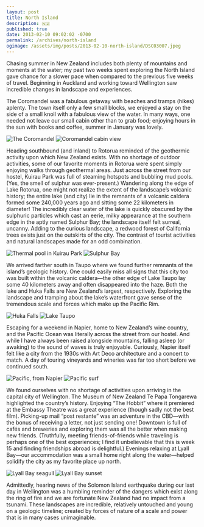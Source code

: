 ```yaml
---
layout: post
title: North Island
description: 🇳🇿
published: true
date: 2013-02-10 09:02:02 -0700
permalink: /archives/north-island
ogimage: /assets/img/posts/2013-02-10-north-island/DSC03007.jpeg
---
```

Chasing summer in New Zealand includes both plenty of mountains and moments at the water; my past two weeks spent exploring the North Island gave chance for a slower pace when compared to the previous five weeks of travel. Beginning in Auckland and working toward Wellington saw incredible changes in landscape and experiences.

The Coromandel was a fabulous getaway with beaches and tramps (hikes) aplenty. The town itself only a few small blocks, we enjoyed a stay on the side of a small knoll with a fabulous view of the water. In many ways, one needed not leave our small cabin other than to grab food; enjoying hours in the sun with books and coffee, summer in January was lovely.

![The Coromandel][1]
![Coromandel cabin view][2]

Heading southbound (and inland) to Rotorua reminded of the geothermic activity upon which New Zealand exists. With no shortage of outdoor activities, some of our favorite moments in Rotorua were spent simply enjoying walks through geothermal areas. Just across the street from our hostel, Kuirau Park was full of steaming hotspots and bubbling mud pools. (Yes, the smell of sulphur was ever-present.) Wandering along the edge of Lake Rotorua, one might not realize the extent of the landscape’s volcanic history; the entire lake (and city) lie in the remnants of a volcanic caldera formed some 240,000 years ago and sitting some 22 kilometers in diameter! The incredibly clear water of the lake is quickly obscured by the sulphuric particles which cast an eerie, milky appearance at the southern edge in the aptly named Sulphur Bay; the landscape itself felt surreal, uncanny. Adding to the curious landscape, a redwood forest of California trees exists just on the outskirts of the city. The contrast of tourist activities and natural landscapes made for an odd combination.

![Thermal pool in Kuirau Park][3]
![Sulphur Bay][4]

We arrived farther south in Taupo where we found further remnants of the island’s geologic history. One could easily miss all signs that this city too was built within the volcanic caldera—the other edge of Lake Taupo lay some 40 kilometers away and often disappeared into the haze. Both the lake and Huka Falls are New Zealand’s largest, respectively. Exploring the landscape and tramping about the lake’s waterfront gave sense of the tremendous scale and forces which make up the Pacific Rim.

![Huka Falls][5]
![Lake Taupo][6]

Escaping for a weekend in Napier, home to New Zealand’s wine country, and the Pacific Ocean was literally across the street from our hostel. And while I have always been raised alongside mountains, falling asleep (or awaking) to the sound of waves is truly enjoyable. Curiously, Napier itself felt like a city from the 1930s with Art Deco architecture and a concert to match. A day of touring vineyards and wineries was far too short before we continued south.

![Pacific, from Napier][7]
![Pacific surf][8]

We found ourselves with no shortage of activities upon arriving in the capital city of Wellington. The Museum of New Zealand Te Papa Tongarewa highlighted the country’s history. Enjoying “The Hobbit” where it premiered at the Embassy Theatre was a great experience (though sadly not the best film). Picking-up mail “post restante” was an adventure in the CBD—with the bonus of receiving a letter, not just sending one! Downtown is full of cafés and breweries and exploring them was all the better when making new friends. (Truthfully, meeting friends-of-friends while traveling is perhaps one of the best experiences; I find it unbelievable that this is week 15 and finding friendships abroad is delightful.) Evenings relaxing at Lyall Bay—our accommodation was a small home right along the water—helped solidify the city as my favorite place up north.

![Lyall Bay seagull][9]
![Lyall Bay sunset][10]

Admittedly, hearing news of the Solomon Island earthquake during our last day in Wellington was a humbling reminder of the dangers which exist along the ring of fire and we are fortunate New Zealand had no impact from a tsunami. These landscapes are incredible, relatively untouched and young on a geologic timeline; created by forces of nature of a scale and power that is in many cases unimaginable.

[1]: /assets/img/posts/2013-02-10-north-island/DSC02991.jpeg
[2]: /assets/img/posts/2013-02-10-north-island/DSC03007.jpeg
[3]: /assets/img/posts/2013-02-10-north-island/DSC03059.jpeg
[4]: /assets/img/posts/2013-02-10-north-island/DSC03074.jpeg
[5]: /assets/img/posts/2013-02-10-north-island/DSC03111.jpeg
[6]: /assets/img/posts/2013-02-10-north-island/DSC03134.jpeg
[7]: /assets/img/posts/2013-02-10-north-island/DSC03152.jpeg
[8]: /assets/img/posts/2013-02-10-north-island/DSC03157.jpeg
[9]: /assets/img/posts/2013-02-10-north-island/DSC03177.jpeg
[10]: /assets/img/posts/2013-02-10-north-island/DSC03197.jpeg